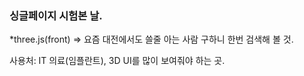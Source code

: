 ### 싱글페이지 시험본 날.


*three.js(front) => 요즘 대전에서도 쓸줄 아는 사람 구하니 한번 검색해 볼 것.

사용처: IT 의료(임플란트), 3D UI를 많이 보여줘야 하는 곳.